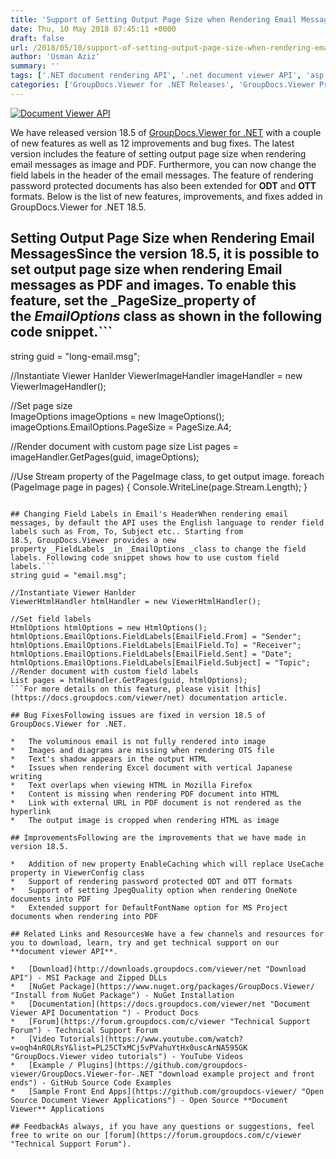 ```yaml
---
title: 'Support of Setting Output Page Size when Rendering Email Messages in GroupDocs.Viewer for .NET 18.5'
date: Thu, 10 May 2018 07:45:11 +0000
draft: false
url: /2018/05/10/support-of-setting-output-page-size-when-rendering-email-messages-in-groupdocs.viewer-for-.net-18.5/
author: 'Usman Aziz'
summary: ''
tags: ['.NET document rendering API', '.net document viewer API', 'asp.net document viewer API', 'C# document viewer API', 'document rendering API']
categories: ['GroupDocs.Viewer for .NET Releases', 'GroupDocs.Viewer Product Family']
---
```


[![Document Viewer API](https://blog.groupdocs.com/wp-content/uploads/sites/4/2016/11/groupdocs-viewer-net.png)](https://www.groupdocs.com/products/viewer/net)

We have released version 18.5 of [GroupDocs.Viewer for .NET](https://products.groupdocs.com/viewer/net) with a couple of new features as well as 12 improvements and bug fixes. The latest version includes the feature of setting output page size when rendering email messages as image and PDF. Furthermore, you can now change the field labels in the header of the email messages. The feature of rendering password protected documents has also been extended for **ODT** and **OTT** formats. Below is the list of new features, improvements, and fixes added in GroupDocs.Viewer for .NET 18.5.

## Setting Output Page Size when Rendering Email MessagesSince the version 18.5, it is possible to set output page size when rendering Email messages as PDF and images. To enable this feature, set the _PageSize_property of the _EmailOptions_ class as shown in the following code snippet.```
string guid = "long-email.msg";
   
//Instantiate Viewer Hanlder 
ViewerImageHandler imageHandler = new ViewerImageHandler();
   
//Set page size  
ImageOptions imageOptions = new ImageOptions();
imageOptions.EmailOptions.PageSize = PageSize.A4;
  
//Render document with custom page size
List pages = imageHandler.GetPages(guid, imageOptions);
  
//Use Stream property of the PageImage class, to get output image.
foreach (PageImage page in pages)
{
    Console.WriteLine(page.Stream.Length);
}
```For more details on this feature, please visit [this](https://docs.groupdocs.com/viewer/net) documentation article.

## Changing Field Labels in Email's HeaderWhen rendering email messages, by default the API uses the English language to render field labels such as From, To, Subject etc.. Starting from 18.5, GroupDocs.Viewer provides a new property _FieldLabels _in _EmailOptions _class to change the field labels. Following code snippet shows how to use custom field labels.```
string guid = "email.msg";

//Instantiate Viewer Hanlder 
ViewerHtmlHandler htmlHandler = new ViewerHtmlHandler();

//Set field labels 
HtmlOptions htmlOptions = new HtmlOptions();
htmlOptions.EmailOptions.FieldLabels[EmailField.From] = "Sender";
htmlOptions.EmailOptions.FieldLabels[EmailField.To] = "Receiver";
htmlOptions.EmailOptions.FieldLabels[EmailField.Sent] = "Date";
htmlOptions.EmailOptions.FieldLabels[EmailField.Subject] = "Topic";
//Render document with custom field labels
List pages = htmlHandler.GetPages(guid, htmlOptions);
```For more details on this feature, please visit [this](https://docs.groupdocs.com/viewer/net) documentation article.

## Bug FixesFollowing issues are fixed in version 18.5 of GroupDocs.Viewer for .NET.

*   The voluminous email is not fully rendered into image
*   Images and diagrams are missing when rendering OTS file
*   Text's shadow appears in the output HTML
*   Issues when rendering Excel document with vertical Japanese writing
*   Text overlaps when viewing HTML in Mozilla Firefox
*   Content is missing when rendering PDF document into HTML
*   Link with external URL in PDF document is not rendered as the hyperlink
*   The output image is cropped when rendering HTML as image

## ImprovementsFollowing are the improvements that we have made in version 18.5.

*   Addition of new property EnableCaching which will replace UseCache property in ViewerConfig class
*   Support of rendering password protected ODT and OTT formats
*   Support of setting JpegQuality option when rendering OneNote documents into PDF
*   Extended support for DefaultFontName option for MS Project documents when rendering into PDF

## Related Links and ResourcesWe have a few channels and resources for you to download, learn, try and get technical support on our **document viewer API**.

*   [Download](http://downloads.groupdocs.com/viewer/net "Download API") - MSI Package and Zipped DLLs
*   [NuGet Package](https://www.nuget.org/packages/GroupDocs.Viewer/ "Install from NuGet Package") - NuGet Installation
*   [Documentation](https://docs.groupdocs.com/viewer/net "Document Viewer API Documentation ") - Product Docs
*   [Forum](https://forum.groupdocs.com/c/viewer "Technical Support Forum") - Technical Support Forum
*   [Video Tutorials](https://www.youtube.com/watch?v=oqh4nROLRsY&list=PL25CTxMCj5vPVahuYtHx0uscArNA595GK "GroupDocs.Viewer video tutorials") - YouTube Videos
*   [Example / Plugins](https://github.com/groupdocs-viewer/GroupDocs.Viewer-for-.NET "download example project and front ends") - GitHub Source Code Examples
*   [Sample Front End Apps](https://github.com/groupdocs-viewer/ "Open Source Document Viewer Applications") - Open Source **Document Viewer** Applications

## FeedbackAs always, if you have any questions or suggestions, feel free to write on our [forum](https://forum.groupdocs.com/c/viewer "Technical Support Forum").




